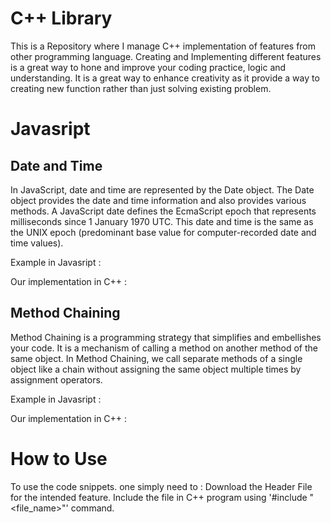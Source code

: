 # C++ Library
This is a Repository where I manage C++ implementation of features from other programming language.
Creating and Implementing different features is a great way to hone and improve your coding practice, logic and understanding. It is a great way to enhance creativity as it provide a way to creating new function rather than just solving existing problem.

# Javasript

## Date and Time
In JavaScript, date and time are represented by the Date object. The Date object provides the date and time information and also provides various methods.
A JavaScript date defines the EcmaScript epoch that represents milliseconds since 1 January 1970 UTC. This date and time is the same as the UNIX epoch (predominant base value for computer-recorded date and time values).

Example in Javasript :

Our implementation in C++ :

## Method Chaining
Method Chaining is a programming strategy that simplifies and embellishes your code. It is a mechanism of calling a method on another method of the same object.
In Method Chaining, we call separate methods of a single object like a chain without assigning the same object multiple times by assignment operators.

Example in Javasript :

Our implementation in C++ :

# How to Use
To use the code snippets. one simply need to :
	Download the Header File for the intended feature.
	Include the file in C++ program using '#include "<file_name>"' command.